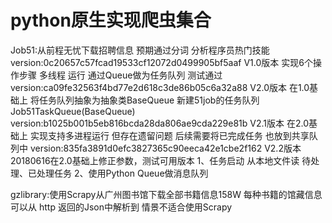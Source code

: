 # python原生实现爬虫集合

Job51:从前程无忧下载招聘信息 预期通过分词 分析程序员热门技能
version:0c20657c57fcad19533cf12072d0499905bf5aaf   V1.0版本  实现6个操作步骤 多线程 运行  通过Queue做为任务队列  测试通过
version:ca09fe32563f4bd77e2d618c3de86b05c6a32a88   V2.0版本 在1.0基础上 将任务队列抽象为抽象类BaseQueue  新建51job的任务队列Job51TaskQueue(BaseQueue)
version:b1025b001b5eb816bcda28da806ae9cda229e81b   V2.1版本 在2.0基础上 实现支持多进程运行  但存在遗留问题 后续需要将已完成任务 也放到共享队列中
version:835fa3891d0efc3827365c90eeca42e1cbe2f162   V2.2版本 20180616在2.0基础上修正参数，测试可用版本 1、任务启动 从本地文件读 待处理、已处理任务 2、使用Python Queue做消息队列

gzlibrary:使用Scrapy从广州图书馆下载全部书籍信息158W 每种书籍的馆藏信息可以从 http 返回的Json中解析到 情景不适合使用Scrapy